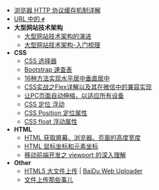 - [浏览器 HTTP 协议缓存机制详解](./browse-http-cache.md)
- [URL 中的 `#`](./url_hash.md)
- **大型网站技术架构**
    - [大型网站技术架构的演进](./website-evolution.md)
    - [大型网站技术架构-入门梳理](./website-evolution-summary.md)
- **CSS**
    - [CSS 选择器](./css-selector.md)
    - [Bootstrap 速查表](http://www.ctolib.com/cheatsheets-Bootstrap-ch.html)
    - [16种方法实现水平居中垂直居中](http://louiszhai.github.io/2016/03/12/css-center/)
    - [CSS实战之Flex详解以及其在微信中的兼容实现](https://segmentfault.com/a/1190000004139009)
    - [让PC页面自动伸缩，以适应所有设备](http://blog.freeedit.cn/2017/05/09/HTML-0001-make-the-PC-page-Flexible)
    - [CSS 定位 浮动](https://segmentfault.com/a/1190000003856280)
    - [CSS Position 定位属性](http://www.cnblogs.com/polk6/archive/2013/07/26/3214847.html)
    - [CSS float 浮动属性](http://www.cnblogs.com/polk6/p/3142187.html)
- **HTML**
    - [HTML 获取屏幕、浏览器、页面的高度宽度](http://www.cnblogs.com/polk6/p/5051935.html)
    - [HTML 鼠标坐标和元素坐标](http://www.cnblogs.com/polk6/p/6624779.html)
    - [移动前端开发之 viewport 的深入理解](http://www.cnblogs.com/2050/p/3877280.html)
- **Other**
    - [HTML5 大文件上传](https://hhqqnu.github.io/2017/02/08/Html5%E5%A4%A7%E6%96%87%E4%BB%B6%E4%B8%8A%E4%BC%A0/) | [BaiDu Web Uploader](http://fex.baidu.com/webuploader)
    - [文件上传那些事儿](http://www.admin10000.com/document/13589.html)
